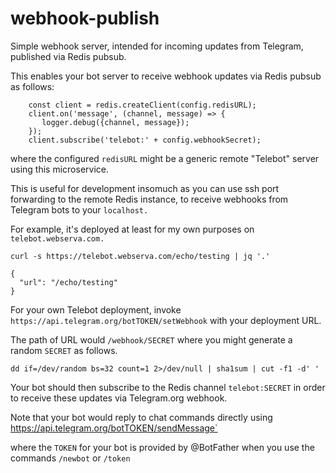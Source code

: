 # webhook-publish

Simple webhook server, intended for incoming updates from Telegram, published via Redis pubsub.

This enables your bot server to receive webhook updates via Redis pubsub as follows:
```
    const client = redis.createClient(config.redisURL);
    client.on('message', (channel, message) => {
       logger.debug({channel, message});
    });
    client.subscribe('telebot:' + config.webhookSecret);
```
where the configured `redisURL` might be a generic remote "Telebot" server using this microservice.

This is useful for development insomuch as you can use ssh port forwarding to the remote Redis instance, to receive webhooks from Telegram bots to your `localhost.`

For example, it's deployed at least for my own purposes on `telebot.webserva.com.` 

```
curl -s https://telebot.webserva.com/echo/testing | jq '.'
```
```
{
  "url": "/echo/testing"
}
```

For your own Telebot deployment, invoke `https://api.telegram.org/botTOKEN/setWebhook` with your deployment URL.

The path of URL would `/webhook/SECRET` where you might generate a random `SECRET` as follows.

```
dd if=/dev/random bs=32 count=1 2>/dev/null | sha1sum | cut -f1 -d' '
```

Your bot should then subscribe to the Redis channel `telebot:SECRET` in order to receive these updates via Telegram.org webhook.

Note that your bot would reply to chat commands directly using https://api.telegram.org/botTOKEN/sendMessage`

where the `TOKEN` for your bot is provided by @BotFather when you use the commands `/newbot` or `/token`
